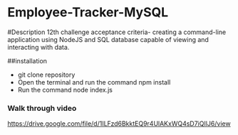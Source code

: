 # Employee-Tracker-MySQL

#Description
12th challenge acceptance criteria- 
creating a command-line application using NodeJS and SQL database capable of viewing and interacting with data.

##installation 

- git clone repository
- Open the terminal and run the command npm install 
- Run the command node index.js

### Walk through video
https://drive.google.com/file/d/1ILFzd6BkktEQ9r4UlAKxWQ4sD7iQIlJ6/view
